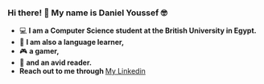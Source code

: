 ### Hi there! 👋 My name is Daniel Youssef :nerd_face:
- :computer: <strong>I am a Computer Science student at the British University in Egypt.</strong>
- :pizza: <strong>I am also a language learner,</strong>
- :video_game: <strong>a gamer,</strong>
- :open_book: <strong>and an avid reader.</strong>
- <strong>Reach out to me through </strong> <a href = "https://www.linkedin.com/in/daniel-youssef-46a49721b/" target = "_blank" rel="noopener noreferrer">My Linkedin</a>
